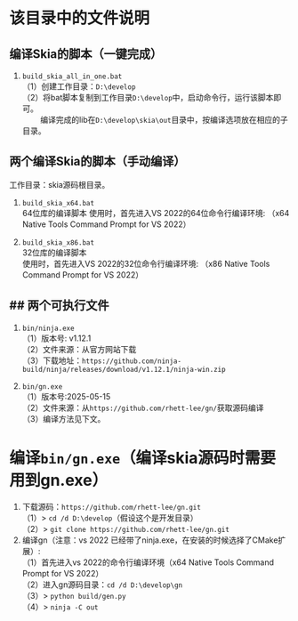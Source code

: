 # 该目录中的文件说明
## 编译Skia的脚本（一键完成）
1. `build_skia_all_in_one.bat`    
（1）创建工作目录：`D:\develop`    
（2）将bat脚本复制到工作目录`D:\develop`中，启动命令行，运行该脚本即可。    
　　 编译完成的lib在`D:\develop\skia\out`目录中，按编译选项放在相应的子目录。
   
## 两个编译Skia的脚本（手动编译）
工作目录：skia源码根目录。
1. `build_skia_x64.bat`    
64位库的编译脚本
使用时，首先进入VS 2022的64位命令行编译环境: （x64 Native Tools Command Prompt for VS 2022）

2. `build_skia_x86.bat`    
32位库的编译脚本    
使用时，首先进入VS 2022的32位命令行编译环境: （x86 Native Tools Command Prompt for VS 2022）

## ## 两个可执行文件
1. `bin/ninja.exe`    
（1）版本号: v1.12.1    
（2）文件来源：从官方网站下载    
（3）下载地址：`https://github.com/ninja-build/ninja/releases/download/v1.12.1/ninja-win.zip`    

2. `bin/gn.exe`    
（1）版本号:2025-05-15    
（2）文件来源：从`https://github.com/rhett-lee/gn/`获取源码编译    
（3）编译方法见下文。    

# 编译`bin/gn.exe`（编译skia源码时需要用到gn.exe）
1. 下载源码：`https://github.com/rhett-lee/gn.git`    
（1）\> `cd /d D:\develop`（假设这个是开发目录）    
（2）\> `git clone https://github.com/rhett-lee/gn.git`
2. 编译gn（注意：vs 2022 已经带了ninja.exe，在安装的时候选择了CMake扩展）:    
（1）首先进入vs 2022的命令行编译环境（x64 Native Tools Command Prompt for VS 2022）    
（2）进入gn源码目录：`cd /d D:\develop\gn`    
（3）\> `python build/gen.py`    
（4）\> `ninja -C out`    
